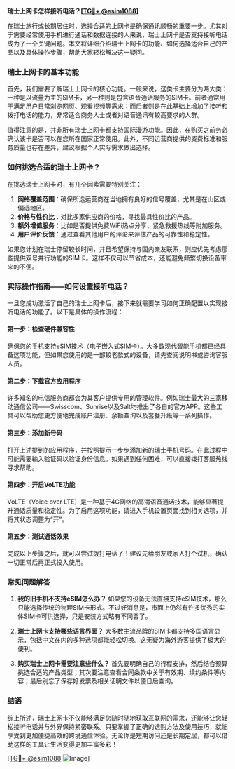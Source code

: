 **瑞士上网卡怎样接听电话？[[TG💪+ @esim1088](https://t.me/s/esim1088)]**

在瑞士旅行或长期居住时，选择合适的上网卡是确保通讯顺畅的重要一步。尤其对于需要经常使用手机进行通话和数据连接的人来说，瑞士上网卡是否支持接听电话成为了一个关键问题。本文将详细介绍瑞士上网卡的功能、如何选择适合自己的产品以及具体操作步骤，帮助大家轻松解决这一疑问。

### 瑞士上网卡的基本功能

首先，我们需要了解瑞士上网卡的核心功能。一般来说，这类卡主要分为两大类：一种是以流量为主的SIM卡，另一种则是包含语音通话服务的SIM卡。前者通常用于满足用户日常浏览网页、观看视频等需求；而后者则是在此基础上增加了接听和拨打电话的能力，非常适合商务人士或者对语音通讯有较高要求的人群。

值得注意的是，并非所有瑞士上网卡都支持国际漫游功能。因此，在购买之前务必确认该卡是否可以在您所在国家正常使用。此外，不同运营商提供的资费标准和服务质量也存在差异，建议根据个人实际需求做出选择。

### 如何挑选合适的瑞士上网卡？

在挑选瑞士上网卡时，有几个因素需要特别关注：

1. **网络覆盖范围**：确保所选运营商在当地拥有良好的信号覆盖，尤其是在山区或偏远地区。
2. **价格与性价比**：对比多家供应商的价格，寻找最具性价比的产品。
3. **额外增值服务**：比如是否提供免费WiFi热点分享、紧急救援热线等附加服务。
4. **用户评价反馈**：通过查看其他用户的评论来评估产品的可靠性和稳定性。

如果您计划在瑞士停留较长时间，并且希望保持与国内亲友联系，则应优先考虑那些提供双号并行功能的SIM卡。这样不仅可以节省成本，还能避免频繁切换设备带来的不便。

### 实际操作指南——如何设置接听电话？

一旦您成功激活了自己的瑞士上网卡后，接下来就需要学习如何正确配置以实现接听电话的功能了。以下是具体的操作流程：

#### 第一步：检查硬件兼容性
确保您的手机支持eSIM技术（电子嵌入式SIM卡）。大多数现代智能手机都已经具备这项功能，但如果您使用的是一部较老款式的设备，请先查阅说明书或咨询客服人员。

#### 第二步：下载官方应用程序
许多知名的电信服务商都会为其客户提供专用的管理软件。例如瑞士最大的三家移动通信公司——Swisscom、Sunrise以及Salt均推出了各自的官方APP。这些工具可以帮助您更方便地完成账户注册、余额查询以及套餐升级等一系列操作。

#### 第三步：添加新号码
打开上述提到的应用程序，并按照提示一步步添加新的瑞士手机号码。在此过程中可能需要输入验证码以验证身份信息。如果遇到任何困难，可以直接拨打客服热线寻求帮助。

#### 第四步：开启VoLTE功能
VoLTE（Voice over LTE）是一种基于4G网络的高清语音通话技术，能够显著提升通话质量和稳定性。为了启用这项功能，请进入手机设置页面找到相关选项，并将其状态调整为“开”。

#### 第五步：测试通话效果
完成以上步骤之后，就可以尝试拨打电话了！建议先给朋友或家人打个试机，确认一切正常后再正式投入使用。

### 常见问题解答

1. **我的旧手机不支持eSIM怎么办？**
   如果您的设备无法直接支持eSIM技术，那么只能选择传统的物理SIM卡形式。不过好消息是，市面上仍然有许多优秀的实体SIM卡可供选择，只是安装方式略有不同罢了。

2. **瑞士上网卡支持哪些语言界面？**
   大多数主流品牌的SIM卡都支持多国语言显示，包括中文在内的多种选项都能轻松切换。这无疑为海外游客提供了极大的便利。

3. **购买瑞士上网卡需要注意些什么？**
   首先要明确自己的行程安排，然后结合预算挑选合适的产品类型；其次要注意查看合同条款中关于有效期、续约条件等内容；最后别忘了保存好发票及相关证明文件以便日后查询。

### 结语

综上所述，瑞士上网卡不仅能够满足您随时随地获取互联网的需求，还能够让您轻松接听电话并与外界保持紧密联系。只要掌握了正确的选购方法及使用技巧，就能享受到更加便捷高效的跨境通信体验。无论你是短期访问还是长期定居，都可以借助这样的工具让生活变得更加丰富多彩！

[[TG💪+ @esim1088](https://t.me/s/esim1088) ![Image](https://i.postimg.cc/4NQfJmqS/Snipaste-2025-05-13-00-14-12.png)]
